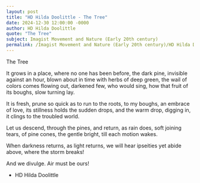 ```yaml
---
layout: post
title: "HD Hilda Doolittle - The Tree"
date: 2024-12-30 12:00:00 -0000
author: HD Hilda Doolittle
quote: "The Tree"
subject: Imagist Movement and Nature (Early 20th century)
permalink: /Imagist Movement and Nature (Early 20th century)/HD Hilda Doolittle/HD Hilda Doolittle - The Tree
---
```


The Tree

It grows in a place,
    where no one has
        been before,
    the dark pine,
invisible against an hour,
    blown about in time
with herbs of deep green,
    the wail of colors comes
flowing out,
darkened few,
    who would sing,
how that fruit
    of its boughs,
        slow turning lay.

It is fresh,
    prune so quick as to run
    to the roots,
    to my boughs,
    an embrace of love,
        its stillness holds
the sudden drops,
    and the warm drop,
digging in, it clings
to the troubled world.

Let us descend,
    through the pines,
and return,
as rain does,
    soft joining tears,
of pine cones,
    the gentle bright,
till each motion wakes.

When darkness returns,
    as light returns,
    we will hear ipseities
yet abide above,
    where the storm breaks!

And we divulge.
    Air must be ours!

- HD Hilda Doolittle
